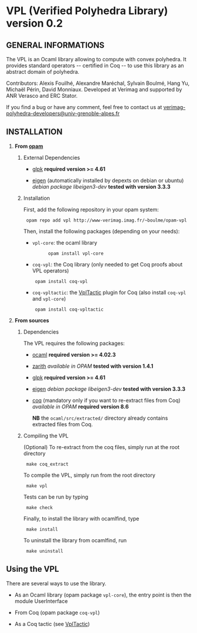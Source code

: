 # VPL (Verified Polyhedra Library) version 0.2

## GENERAL INFORMATIONS

The VPL is an Ocaml library allowing to compute with convex polyhedra.
It provides standard operators -- certified in Coq -- to use this library as an abstract domain of polyhedra.

Contributors: Alexis Fouilhé, Alexandre Maréchal, Sylvain Boulmé, Hang Yu, Michaël Périn, David Monniaux.
Developed at Verimag and supported by ANR Verasco and ERC Stator.

If you find a bug or have any comment, feel free to contact us at verimag-polyhedra-developers@univ-grenoble-alpes.fr

## INSTALLATION

1. __From [opam](https://opam.ocaml.org/)__
	
    1. External Dependencies
	
        * [glpk](https://www.gnu.org/software/glpk/)
            __required version >= 4.61__

        * [eigen](http://eigen.tuxfamily.org/)
           (automatically installed by depexts on debian or ubuntu)
           _debian package libeigen3-dev_
           __tested with version 3.3.3__

    2. Installation
  
        First, add the following repository in your opam system:

            opam repo add vpl http://www-verimag.imag.fr/~boulme/opam-vpl

        Then, install the following packages (depending on your needs):

        * `vpl-core`: the ocaml library

          ```
                opam install vpl-core
          ```

        * `coq-vpl`: the Coq library (only needed to get Coq proofs about VPL operators)

          ```
	       opam install coq-vpl
          ```

        * `coq-vpltactic`: the [VplTactic](https://github.com/VERIMAG-Polyhedra/VplTactic) plugin for Coq (also install `coq-vpl` and `vpl-core`)

          ```
 	       opam install coq-vpltactic
          ```

2. __From sources__

    1. Dependencies

       The VPL requires the following packages:
	
       * [ocaml](http://caml.inria.fr/ocaml/index.en.html)
          __required version >= 4.02.3__
	
       * [zarith](https://forge.ocamlcore.org/projects/zarith)
          _available in OPAM_
          __tested with version 1.4.1__

       * [glpk](https://www.gnu.org/software/glpk/)
          __required version >= 4.61__

       * [eigen](http://eigen.tuxfamily.org/)
          _debian package libeigen3-dev_
          __tested with version 3.3.3__
	
       * [coq](https://coq.inria.fr/)
          (mandatory only if you want to re-extract files from Coq)
          _available in OPAM_
          __required version 8.6__

          __NB__ the `ocaml/src/extracted/` directory already contains extracted files from Coq.

    2. Compiling the VPL

       (Optional) To re-extract from the coq files, simply run at the root directory

            make coq_extract

       To compile the VPL, simply run from the root directory
	
            make vpl
	
       Tests can be run by typing

            make check

       Finally, to install the library with ocamlfind, type

            make install
	
       To uninstall the library from ocamlfind, run

            make uninstall


## Using the VPL

There are several ways to use the library.

* As an Ocaml library (opam package `vpl-core`),
the entry point is then the module UserInterface

* From Coq (opam package `coq-vpl`)

* As a Coq tactic (see [VplTactic](https://github.com/VERIMAG-Polyhedra/VplTactic))
